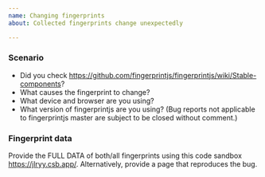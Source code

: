 ```yaml
---
name: Changing fingerprints
about: Collected fingerprints change unexpectedly

---
```


<!--
BUG REPORTS NOT USING THE TEMPLATE ARE SUBJECT TO BEING CLOSED WITHOUT COMMMENT.
-->

### Scenario

- Did you check https://github.com/fingerprintjs/fingerprintjs/wiki/Stable-components?
- What causes the fingerprint to change?
- What device and browser are you using?
- What version of fingerprintjs are you using? (Bug reports not applicable to fingerprintjs master are subject to be closed without comment.)

### Fingerprint data

Provide the FULL DATA of both/all fingerprints using this code sandbox https://jlryy.csb.app/.
Alternatively, provide a page that reproduces the bug.
